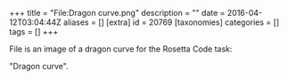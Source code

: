 +++
title = "File:Dragon curve.png"
description = ""
date = 2016-04-12T03:04:44Z
aliases = []
[extra]
id = 20769
[taxonomies]
categories = []
tags = []
+++

File is an image of a dragon curve for the Rosetta Code task:

"Dragon curve".
